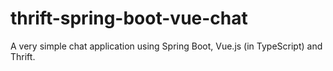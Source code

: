 # thrift-spring-boot-vue-chat
A very simple chat application using Spring Boot, Vue.js (in TypeScript) and Thrift.
